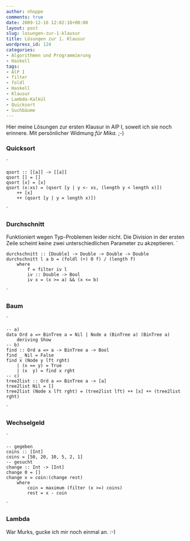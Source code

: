 ```yaml
---
author: nhoppe
comments: true
date: 2009-12-16 12:02:18+00:00
layout: post
slug: losungen-zur-1-klausur
title: Lösungen zur 1. Klausur
wordpress_id: 124
categories:
- Algorithmen und Programmierung
- Haskell
tags:
- AlP I
- filter
- foldl
- Haskell
- Klausur
- Lambda-Kalkül
- Quicksort
- Suchbäume
---
```


Hier meine Lösungen zur ersten Klausur in AlP I, soweit ich sie noch erinnere.
Mit persönlicher Widmung _für Mika_. ;-)

<!-- more -->



### Quicksort


`
    
    
    qsort :: [[a]] -> [[a]]
    qsort [] = []
    qsort [x] = [x]
    qsort (x:xs) = (qsort [y | y <- xs, (length y < length x)])
    	++ [x]
    	++ (qsort [y | y = length x)])
    

`



### Durchschnitt


Funktioniert wegen Typ-Problemen leider nicht. Die Division in der ersten Zeile scheint keine zwei unterschiedlichen Parameter zu akzeptieren.
`
    
    
    durchschnitt :: [Double] -> Double -> Double -> Double
    durchschnitt l a b = (foldl (+) 0 f) / (length f)
    	where
    		f = filter iv l
    		iv :: Double -> Bool
    		iv x = (x >= a) && (x <= b)
    

`



### Baum


`
    
    
    -- a)
    data Ord a => BinTree a = Nil | Node a (BinTree a) (BinTree a)
    	deriving Show
    -- b)
    find :: Ord a => a -> BinTree a -> Bool
    find _ Nil = False
    find x (Node y lft rght)
    	| (x == y) = True
    	| (x  y) = find x rght
    -- c)
    tree2list :: Ord a => BinTree a -> [a]
    tree2list Nil = []
    tree2list (Node x lft rght) = (tree2list lft) ++ [x] ++ (tree2list rght)
    

`



### Wechselgeld


`
    
    
    -- gegeben
    coins :: [Int]
    coins = [50, 20, 10, 5, 2, 1]
    -- gesucht
    change :: Int -> [Int]
    change 0 = []
    change x = coin:(change rest)
    	where
    		coin = maximum (filter (x >=) coins)
    		rest = x - coin
    

`



### Lambda


War Murks, gucke ich mir noch einmal an. :-)
